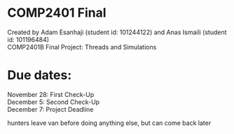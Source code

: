 # COMP2401 Final

Created by Adam Esanhaji (student id: 101244122) and Anas Ismaili (student id: 101196484)  
COMP2401B Final Project: Threads and Simulations

# Due dates:

November 28: First Check-Up  
December 5: Second Check-Up  
December 7: Project Deadline

hunters leave van before doing anything else, but can come back later